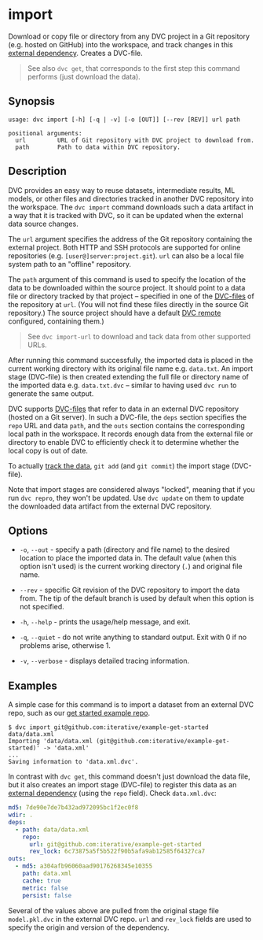 # import

Download or copy file or directory from any <abbr>DVC project</abbr> in a Git
repository (e.g. hosted on GitHub) into the <abbr>workspace</abbr>, and track
changes in this [external dependency](/doc/user-guide/external-dependencies).
Creates a DVC-file.

> See also `dvc get`, that corresponds to the first step this command performs
> (just download the data).

## Synopsis

```usage
usage: dvc import [-h] [-q | -v] [-o [OUT]] [--rev [REV]] url path

positional arguments:
  url         URL of Git repository with DVC project to download from.
  path        Path to data within DVC repository.
```

## Description

DVC provides an easy way to reuse datasets, intermediate results, ML models, or
other files and directories tracked in another DVC repository into the
workspace. The `dvc import` command downloads such a <abbr>data artifact</abbr>
in a way that it is tracked with DVC, so it can be updated when the external
data source changes.

The `url` argument specifies the address of the Git repository containing the
external <abbr>project</abbr>. Both HTTP and SSH protocols are supported for
online repositories (e.g. `[user@]server:project.git`). `url` can also be a
local file system path to an "offline" repository.

The `path` argument of this command is used to specify the location of the data
to be downloaded within the source project. It should point to a data file or
directory tracked by that project – specified in one of the
[DVC-files](/doc/user-guide/dvc-file-format) of the repository at `url`. (You
will not find these files directly in the source Git repository.) The source
project should have a default [DVC remote](/doc/command-reference/remote)
configured, containing them.)

> See `dvc import-url` to download and tack data from other supported URLs.

After running this command successfully, the imported data is placed in the
current working directory with its original file name e.g. `data.txt`. An import
stage (DVC-file) is then created extending the full file or directory name of
the imported data e.g. `data.txt.dvc` – similar to having used `dvc run` to
generate the same output.

DVC supports [DVC-files](/doc/user-guide/dvc-file-format) that refer to data in
an external DVC repository (hosted on a Git server). In such a DVC-file, the
`deps` section specifies the `repo` URL and data `path`, and the `outs` section
contains the corresponding local path in the workspace. It records enough data
from the external file or directory to enable DVC to efficiently check it to
determine whether the local copy is out of date.

To actually [track the data](https://dvc.org/doc/get-started/add-files),
`git add` (and `git commit`) the import stage (DVC-file).

Note that import stages are considered always "locked", meaning that if you run
`dvc repro`, they won't be updated. Use `dvc update` on them to update the
downloaded data artifact from the external DVC repository.

## Options

- `-o`, `--out` - specify a path (directory and file name) to the desired
  location to place the imported data in. The default value (when this option
  isn't used) is the current working directory (`.`) and original file name.

- `--rev` - specific Git revision of the DVC repository to import the data from.
  The tip of the default branch is used by default when this option is not
  specified.

- `-h`, `--help` - prints the usage/help message, and exit.

- `-q`, `--quiet` - do not write anything to standard output. Exit with 0 if no
  problems arise, otherwise 1.

- `-v`, `--verbose` - displays detailed tracing information.

## Examples

A simple case for this command is to import a dataset from an external DVC repo,
such as our
[get started example repo](https://github.com/iterative/example-get-started).

```dvc
$ dvc import git@github.com:iterative/example-get-started data/data.xml
Importing 'data/data.xml (git@github.com:iterative/example-get-started)' -> 'data.xml'
...
Saving information to 'data.xml.dvc'.
```

In contrast with `dvc get`, this command doesn't just download the data file,
but it also creates an import stage (DVC-file) to register this data as an
[external dependency](/doc/user-guide/external-dependencies) (using the `repo`
field). Check `data.xml.dvc`:

```yaml
md5: 7de90e7de7b432ad972095bc1f2ec0f8
wdir: .
deps:
  - path: data/data.xml
    repo:
      url: git@github.com:iterative/example-get-started
      rev_lock: 6c73875a5f5b522f90b5afa9ab12585f64327ca7
outs:
  - md5: a304afb96060aad90176268345e10355
    path: data.xml
    cache: true
    metric: false
    persist: false
```

Several of the values above are pulled from the original stage file
`model.pkl.dvc` in the external DVC repo. `url` and `rev_lock` fields are used
to specify the origin and version of the dependency.

<!-- ## Example: Dataset registry -->
